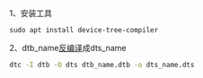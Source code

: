 1、安装工具

```cobol
sudo apt install device-tree-compiler
```

2、dtb_name[反编译](https://so.csdn.net/so/search?q=反编译&spm=1001.2101.3001.7020)成dts_name

```bash
dtc -I dtb -O dts dtb_name.dtb -o dts_name.dts
```